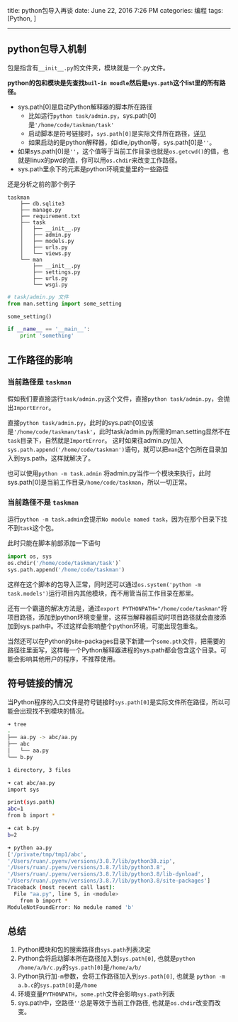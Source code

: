 title: python包导入再谈
date: June 22, 2016 7:26 PM
categories: 编程
tags: [Python, ]

----

## python包导入机制
包是指含有`__init__.py`的文件夹，模块就是一个.py文件。

**python的包和模块是先查找`buil-in moudle`然后是`sys.path`这个list里的所有路径。**
- sys.path[0]是启动Python解释器的脚本所在路径
    - 比如运行`python task/admin.py`，sys.path[0]是`'/home/code/taskman/task'`
    - 启动脚本是符号链接时，`sys.path[0]`是实际文件所在路径，[详见](#符号链接的情况)
    - 如果启动的是python解释器，如idle,ipython等，sys.path[0]是`''`。
- 如果sys.path[0]是`''`，这个值等于当前工作目录也就是`os.getcwd()`的值，也就是linux的pwd的值，你可以用`os.chdir`来改变工作路径。
- sys.path里余下的元素是python环境变量里的一些路径


还是分析之前的那个例子

<!--more-->
```
taskman
    ├── db.sqlite3
    ├── manage.py
    ├── requirement.txt
    ├── task
    │   ├── __init__.py
    │   ├── admin.py
    │   ├── models.py
    │   ├── urls.py
    │   └── views.py
    └── man
        ├── __init__.py
        ├── settings.py
        ├── urls.py
        └── wsgi.py
```


```python
# task/admin.py 文件
from man.setting import some_setting

some_setting()

if __name__ == '__main__':
    print 'something'
```

## 工作路径的影响
### 当前路径是 `taskman`
假如我们要直接运行`task/admin.py`这个文件，直接`python task/admin.py`，会抛出`ImportError`。

直接`python task/admin.py`，此时的sys.path[0]应该是`'/home/code/taskman/task'`，此时task/admin.py所需的man.setting显然不在`task`目录下，自然就是`ImportError`。
这时如果往admin.py加入`sys.path.append('/home/code/taskman')`语句，就可以把`man`这个包所在目录加入到sys.path，这样就解决了。

也可以使用`python -m task.admin` 将admin.py当作一个模块来执行，此时sys.path[0]是当前工作目录`/home/code/taskman`，所以一切正常。

### 当前路径不是 `taskman`
运行`python -m task.admin`会提示`No module named task`，因为在那个目录下找不到`task`这个包。

此时只能在脚本前部添加一下语句
```python
import os, sys
os.chdir('/home/code/taskman/task')`
sys.path.append('/home/code/taskman')
```

这样在这个脚本的包导入正常，同时还可以通过`os.system('python -m task.models')`运行项目内其他模块，而不用管当前工作目录在那里。

还有一个霸道的解决方法是，通过`export PYTHONPATH="/home/code/taskman"`将项目路径，添加到python环境变量里，这样当解释器启动时项目路径就会直接添加到sys.path中。不过这样会影响整个python环境，可能出现包重名。

当然还可以在Python的site-packages目录下新建一个`some.pth`文件，把需要的路径往里面写，这样每一个Python解释器进程的sys.path都会包含这个目录。可能会影响其他用户的程序，不推荐使用。

## 符号链接的情况
当Python程序的入口文件是符号链接时`sys.path[0]`是实际文件所在路径，所以可能会出现找不到模块的情况。
```bash
➜ tree
.
├── aa.py -> abc/aa.py
├── abc
│   └── aa.py
└── b.py

1 directory, 3 files

➜ cat abc/aa.py
import sys

print(sys.path)
abc=1
from b import *

➜ cat b.py
b=2

➜ python aa.py
['/private/tmp/tmp1/abc', 
'/Users/ruan/.pyenv/versions/3.8.7/lib/python38.zip', 
'/Users/ruan/.pyenv/versions/3.8.7/lib/python3.8', 
'/Users/ruan/.pyenv/versions/3.8.7/lib/python3.8/lib-dynload', 
'/Users/ruan/.pyenv/versions/3.8.7/lib/python3.8/site-packages']
Traceback (most recent call last):
  File "aa.py", line 5, in <module>
    from b import *
ModuleNotFoundError: No module named 'b'
```

## 总结
1. Python模块和包的搜索路径由`sys.path`列表决定
2. Python会将启动脚本所在路径加入到`sys.path[0]`, 也就是`python /home/a/b/c.py`的`sys.path[0]`是`/home/a/b/`
3. Python执行加`-m`参数，会将工作路径加入到`sys.path[0]`, 也就是 `python -m a.b.c`的`sys.path[0]`是`/home`
4. 环境变量`PYTHONPATH`，`some.pth`文件会影响`sys.path`列表
5. sys.path中，空路径`''`总是等效于当前工作路径, 也就是`os.chdir`改变而改变。